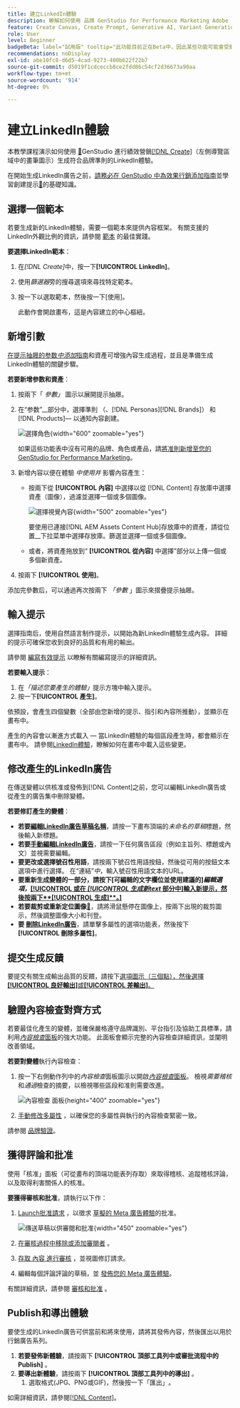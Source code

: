 ```yaml
---
title: 建立LinkedIn體驗
description: 瞭解如何使用 品牌 GenStudio for Performance Marketing Adobe Systems創建符合LinkedIn體驗。
feature: Create Canvas, Create Prompt, Generative AI, Variant Generation, Content Generation
role: User
level: Beginner
badgeBeta: label="試用版" tooltip="此功能目前正在Beta中，因此某些功能可能會受到限制或可能發生變化。"
recommendations: noDisplay
exl-id: abe10fc8-d6d5-4cad-9273-400b622f22b7
source-git-commit: d5019f1cdceccb8ce2fdd86c54cf2d36673a90aa
workflow-type: tm+mt
source-wordcount: '914'
ht-degree: 0%

---
```


# 建立LinkedIn體驗

本教學課程演示如何使用 [&#128279;](/help/user-guide/create/meta-experiences.md)GenStudio 進行績效營銷[[!DNL Create]](/help/user-guide/create/overview.md)（左側導覽區域中的畫筆圖示）生成符合品牌準則的LinkedIn體驗。

在開始生成LinkedIn廣告之前，[請務必在 GenStudio 中為效果行銷添加指南](/help/user-guide/guidelines/add-guidelines.md)並學習創建提示[&#128279;](/help/user-guide/effective-prompts.md)的基礎知識。

## 選擇一個範本

若要生成新的LinkedIn體驗，需要一個範本來提供內容框架。 有關支援的LinkedIn外觀比例的資訊，請參閱 [範本](/help/user-guide/content/best-practices-for-templates.md#follow-channel-specific-template-guidelines) 的最佳實踐。

**要選擇LinkedIn範本**：

1. 在&#x200B;_[!DNL Create]_&#x200B;中，按一下&#x200B;**[!UICONTROL LinkedIn]**。
1. 使用&#x200B;_篩選器_&#x200B;旁的搜尋選項來尋找特定範本。
1. 按一下以選取範本，然後按一下[使用]。**&#x200B;**

   此動作會開啟畫布，這是內容建立的中心樞紐。

## 新增引數

[在提示抽屜的参数&#x200B;_中添加_&#x200B;指南](/help/user-guide/guidelines/overview.md)和資產可增強內容生成過程，並且是準備生成LinkedIn體驗的關鍵步驟。

**若要新增参数和資產**：

1. 按兩下「 _參數」_ 圖示以展開提示抽屜。
1. 在“参数”__&#x200B;部分中，選擇準則 （、[!DNL Personas][!DNL Brands]） 和 [!DNL Products]— 以通知內容創建。

   ![選擇角色](/help/assets/persona-select.png){width="600" zoomable="yes"}

   如果這些功能表中沒有可用的品牌、角色或產品，請[將准則新增至您的GenStudio for Performance Marketing](/help/user-guide/guidelines/add-guidelines.md)。

1. 新增內容以便在體驗 *中使用并* 影響內容產生：
   * 按兩下從 **[!UICONTROL 內容]** 中選擇以從 [!DNL Content] 存放庫中選擇資產（圖像），過濾並選擇一個或多個圖像。

     ![選擇視覺內容](/help/assets/content-select-meta.png){width="500" zoomable="yes"}

     要使用已連接[!DNL AEM Assets Content Hub]存放庫中的資產，請從位置&#x200B;__&#x200B;下拉菜單中選擇存放庫。篩選並選擇一個或多個圖像。

   * 或者，將資產拖放到“ **[!UICONTROL 從內容]** 中選擇”部分以上傳一個或多個新資產。
1. 按兩下 **[!UICONTROL 使用]**。

添加完參數后，可以通過再次按兩下 _「參數_ 」圖示來摺疊提示抽屜。

## 輸入提示

選擇指南后，使用自然語言制作提示，以開始為新LinkedIn體驗生成內容。 詳細的提示可確保您收到良好的品質和有用的輸出。

請參閱 [編寫有效提示](/help/user-guide/effective-prompts.md) 以瞭解有關編寫提示的詳細資訊。

**若要輸入提示**：

1. 在&#x200B;_「描述您要產生的體驗」_&#x200B;提示方塊中輸入提示。
1. 按一下&#x200B;**[!UICONTROL 產生]**。

依預設，會產生四個變數（全部由您新增的提示、指引和內容所推動），並顯示在畫布中。

產生的內容會以漸進方式載入 — 當LinkedIn體驗的每個區段產生時，都會顯示在畫布中。 請參閱[LinkedIn體驗](/help/user-guide/create/linkedin-experiences.md#progressive-loading)，瞭解如何在畫布中載入這些變更。

## 修改產生的LinkedIn廣告

在傳送變體以供核准或發佈到[!DNL Content]之前，您可以編輯LinkedIn廣告或從產生的廣告集中刪除變體。

**若要修訂產生的變體**：

* **若要[編輯LinkedIn廣告草稿名稱](/help/user-guide/create/manage-variants.md#change-draft-name)**，請按一下畫布頂端的&#x200B;_未命名的草稿_&#x200B;標題，然後輸入新標題。
* **若要[手動編輯LinkedIn廣告](/help/user-guide/create/manage-variants.md#manually-edit-text)**，請按一下任何廣告區段（例如主旨列、標題或內文）並視需要編輯。
* **要更改或選擇號召性用語**，請按兩下號召性用語按鈕，然後從可用的按鈕文本選項中進行選擇。 在“連結”_中_，輸入號召性用語文本的URL。
* **要重新生成變體的一部分，請按下[可編輯的文字欄位並使用建議的&#x200B;]_編輯選項，_[[!UICONTROL 或在 _[!UICONTROL 生成新text_ 部分中]輸入新提示，然後按兩下**&#x200B;[!UICONTROL &#x200B;生成&#x200B;]&#x200B;**。]](/help/user-guide/create/manage-variants.md#re-generate-sections)**
* **若要裁剪或重新定位圖像[&#128279;](/help/user-guide/create/manage-variants.md#crop-assets)**，請將滑鼠懸停在圖像上，按兩下出現的裁剪圖示，然後調整圖像大小和刊登。
* **要 [刪除LinkedIn廣告](/help/user-guide/create/manage-variants.md#delete-variant)**，請單擊多屬性的選項功能表，然後按下 **[!UICONTROL 刪除多屬性]**。

## 提交生成反饋

要提交有關生成輸出品質的反饋，請按下[選項圖示（三個點），然後選擇&#x200B;**[!UICONTROL 良好輸出]**&#x200B;或&#x200B;**[!UICONTROL 差輸出]**。](/help/user-guide/create/manage-variants.md#generation-feedback)

## 驗證內容檢查對齊方式

若要最佳化產生的變體，並確保嚴格遵守品牌識別、平台指引及協助工具標準，請利用&#x200B;[_內容檢查_&#x200B;面板](/help/user-guide/guidelines/brand-validation.md#content-check-panel)的強大功能。 此面板會顯示完整的內容檢查詳細資訊，並闡明改善領域。

**若要對變體**&#x200B;執行內容檢查：

1. 按一下右側動作列中的&#x200B;_內容檢查_&#x200B;面板圖示以開啟&#x200B;[_內容檢查_&#x200B;面板](/help/user-guide/guidelines/brand-validation.md#content-check-panel)。 檢視&#x200B;*需要稽核*&#x200B;和&#x200B;*通過*&#x200B;檢查的摘要，以檢視哪些區段和准則需要改進。

   ![_內容檢查_ 面板](/help/assets/content-check-panel.png){height="400" zoomable="yes"}

1. [手動修改多屬性](#revise-generated-variants) ，以確保您的多屬性與執行的內容檢查緊密一致。

請参閱 [品牌驗證](/help/user-guide/guidelines/brand-validation.md)。

## 獲得評論和批准

使用「核准」面板（可從畫布的頂端功能表列存取）來取得稽核、追蹤稽核評論，以及取得利害關係人的核准。

**要獲得審核和批准**，請執行以下作：

1. [Launch批准請求](/help/user-guide/approvals/request-review.md) ，以徵求 [草擬的 Meta 廣告體驗](/help/user-guide/approvals/approve-content.md)的批准。

   ![傳送草稿以供審閱和批准](/help/assets/send-approval-meta.png){width="450" zoomable="yes"}

1. [在審核過程中移除或添加審閱者](/help/user-guide/approvals/review-and-edit.md#manage-approvals) 。
1. [存取 內容 進行審核](/help/user-guide/approvals/review-and-edit.md#access-content-for-review) ，並視圖修訂請求。
1. 編輯每個評論評論的草稿，並 [發佈您的 Meta 廣告體驗](#publish-and-export-experience)。

有關詳細資訊，請參閱 [審核和批准](/help/user-guide/approvals/overview.md) 。

## Publish和導出體驗

要使生成的LinkedIn廣告可供當前和將來使用，請將其發佈內容，然後匯出以用於行銷廣告系列。

1. **若要發佈新體驗**，請按兩下 **[!UICONTROL 頂部工具列中或審批流程中的Publish]** 。
1. **要導出新體驗**，請按兩下 **[!UICONTROL 頂部工具列中的導出]** 。
   1. 選取格式(JPG、PNG或GIF)，然後按一下「匯出」**&#x200B;**。

如需詳細資訊，請參閱[[!DNL Content]](/help/user-guide/content/overview.md#search-and-find-approved-content)。
